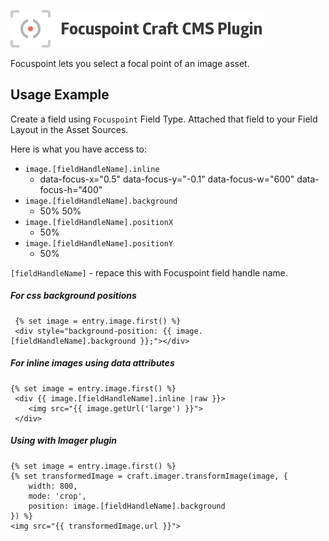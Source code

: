 ![Screenshot](resources/screenshots/plugin_logo.png)

Focuspoint lets you select a focal point of an image asset. 


## Usage Example

Create a field using `Focuspoint` Field Type. Attached that field to your Field Layout in the Asset Sources.


Here is what you have access to:

* `image.[fieldHandleName].inline` 
	* data-focus-x="0.5" data-focus-y="-0.1" data-focus-w="600" data-focus-h="400"
* `image.[fieldHandleName].background` 
	* 50% 50%
* `image.[fieldHandleName].positionX`
	* 50% 
* `image.[fieldHandleName].positionY`
	* 50% 

`[fieldHandleName]` - repace this with Focuspoint field handle name.


##### For css background positions

```
 {% set image = entry.image.first() %}
 <div style="background-position: {{ image.[fieldHandleName].background }};"></div>

```

##### For inline images using data attributes

```
{% set image = entry.image.first() %}
 <div {{ image.[fieldHandleName].inline |raw }}>
	<img src="{{ image.getUrl('large') }}">
 </div>
```

##### Using with Imager plugin

```
{% set image = entry.image.first() %}
{% set transformedImage = craft.imager.transformImage(image, {
    width: 800,
    mode: 'crop',
    position: image.[fieldHandleName].background
}) %}
<img src="{{ transformedImage.url }}">
```